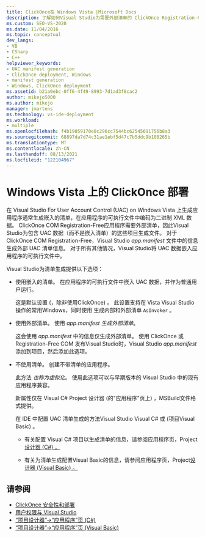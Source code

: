 ```yaml
---
title: ClickOnce在 Windows Vista |Microsoft Docs
description: 了解如何Visual Studio为需要外部清单的 ClickOnce Registration-Free COM 应用程序生成外部 UAC 清单。
ms.custom: SEO-VS-2020
ms.date: 11/04/2016
ms.topic: conceptual
dev_langs:
- VB
- CSharp
- C++
helpviewer_keywords:
- UAC manifest generation
- ClickOnce deployment, Windows
- manifest generation
- Windows, ClickOnce deployment
ms.assetid: b21a0ebc-0ff6-4f49-8993-7d1ad3f8cac2
author: mikejo5000
ms.author: mikejo
manager: jmartens
ms.technology: vs-ide-deployment
ms.workload:
- multiple
ms.openlocfilehash: f4b19059170e0c296cc7544bc62545691756b8a3
ms.sourcegitcommit: 68897da7d74c31ae1ebf5d47c7b5ddc9b108265b
ms.translationtype: MT
ms.contentlocale: zh-CN
ms.lasthandoff: 08/13/2021
ms.locfileid: "122104967"
---
```

# <a name="clickonce-deployment-on-windows-vista"></a>Windows Vista 上的 ClickOnce 部署

在 Visual Studio For User Account Control (UAC) on Windows Vista 上生成应用程序通常生成嵌入的清单，在应用程序的可执行文件中编码为二进制 XML 数据。  ClickOnce COM Registration-Free应用程序需要外部清单，因此Visual Studio为包含 UAC 数据（而不是嵌入清单）的这些项目生成文件。 对于ClickOnce COM Registration-Free，Visual Studio *app.manifest* 文件中的信息生成外部 UAC 清单信息。 对于所有其他情况，Visual Studio将 UAC 数据嵌入应用程序的可执行文件中。

Visual Studio为清单生成提供以下选项：

- 使用嵌入的清单。 在应用程序的可执行文件中嵌入 UAC 数据，并作为普通用户运行。

   这是默认设置 (，除非使用ClickOnce) 。 此设置支持在 Vista Visual Studio操作的常用Windows，同时使用 生成内部和外部清单 `AsInvoker` 。

- 使用外部清单。 使用 *app.manifest 生成外部清单*。

   这会使用 *app.manifest* 中的信息仅生成外部清单。 使用 ClickOnce 或 Registration-Free COM 发布Visual Studio时，Visual Studio *app.manifest* 添加到项目，然后添加此选项。

- 不使用清单。 创建不带清单的应用程序。

   此方法 *也称为虚拟化*。 使用此选项可以与早期版本的 Visual Studio 中的现有应用程序兼容。

  新属性仅在 Visual C# Project 设计器 (的"应用程序"页上) ，MSBuild文件格式提供。 

  在 IDE 中配置 UAC 清单生成的方法Visual Studio Visual C# 或 (项目Visual Basic) 。

  * 有关配置 Visual C# 项目以生成清单的信息，请参阅应用程序页，Project[设计器 (C#) 。 ](../ide/reference/application-page-project-designer-csharp.md)

  * 有关为清单生成配置Visual Basic的信息，请参阅应用程序页，Project[设计器 (Visual Basic) 。 ](../ide/reference/application-page-project-designer-visual-basic.md)

## <a name="see-also"></a>请参阅
- [ClickOnce 安全性和部署](../deployment/clickonce-security-and-deployment.md)
- [用户权限与 Visual Studio](/previous-versions/ms165100(v=vs.100))
- [“项目设计器”->“应用程序”页 (C#)](../ide/reference/application-page-project-designer-csharp.md)
- [“项目设计器”->“应用程序”页 (Visual Basic)](../ide/reference/application-page-project-designer-visual-basic.md)